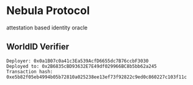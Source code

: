 # Nebula Protocol

attestation based identity oracle

## WorldID Verifier

```
Deployer: 0x0a1B07c0a41c3Ea539AcfD6655dc7B76ccbF3030
Deployed to: 0x2B6835cBD93632E7E49df029966BC8b5bb62a245
Transaction hash: 0xe5b82f05eb4994b05b72810a025238ee13ef73f92822c9ed0c860227c103f11c
```
